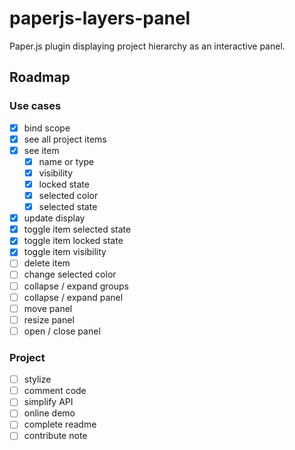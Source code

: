 # paperjs-layers-panel
Paper.js plugin displaying project hierarchy as an interactive panel.

## Roadmap
### Use cases 
- [x] bind scope
- [x] see all project items
- [x] see item
    - [x] name or type
    - [x] visibility
    - [x] locked state
    - [x] selected color
    - [x] selected state
- [x] update display
- [x] toggle item selected state
- [x] toggle item locked state
- [x] toggle item visibility
- [ ] delete item
- [ ] change selected color
- [ ] collapse / expand groups
- [ ] collapse / expand panel
- [ ] move panel
- [ ] resize panel
- [ ] open / close panel
### Project
- [ ] stylize
- [ ] comment code
- [ ] simplify API
- [ ] online demo
- [ ] complete readme
- [ ] contribute note

